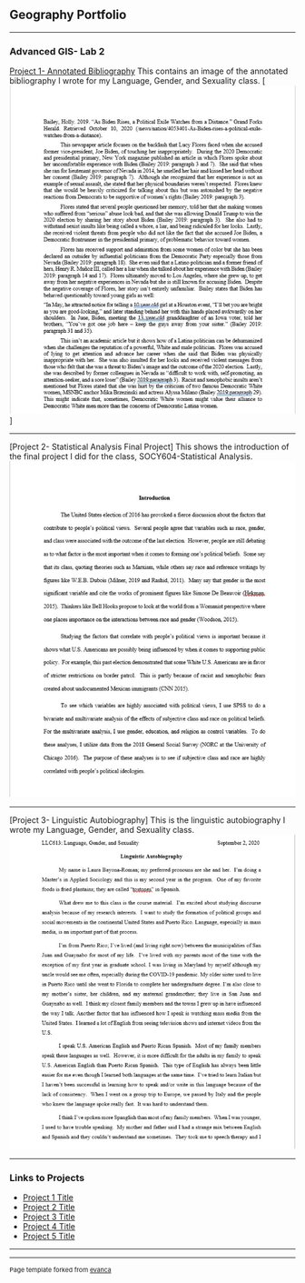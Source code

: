## Geography Portfolio

---

### Advanced GIS- Lab 2

[Project 1- Annotated Bibliography](/sample_page) 
This contains an image of the annotated bibliography I wrote for my Language, Gender, and Sexuality class.
[<img src="images/QGIS Class Lab First Image 2.jpg?raw=true"/>]

---
[Project 2- Statistical Analysis Final Project]
This shows the introduction of the final project I did for the class, SOCY604-Statistical Analysis.  
<img src="images/QGIS Class Lab 2 Second Image 2.jpg?raw=true"/>

---
[Project 3- Linguistic Autobiography]
This is the linguistic autobiography I wrote my Language, Gender, and Sexuality class. 
<img src="images/QGIS Class Lab 3 Third Image.jpg?raw=true"/>

---

### Links to Projects

- [Project 1 Title](http://example.com/) 
- [Project 2 Title](http://example.com/)
- [Project 3 Title](http://example.com/)
- [Project 4 Title](http://example.com/)
- [Project 5 Title](http://example.com/)

---




---
<p style="font-size:11px">Page template forked from <a href="https://github.com/evanca/quick-portfolio">evanca</a></p>
<!-- Remove above link if you don't want to attibute -->
